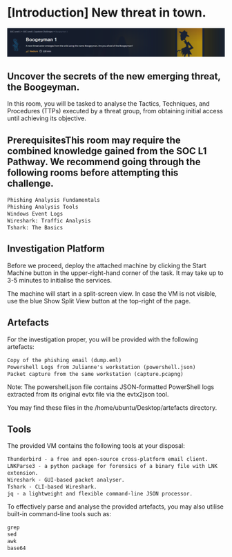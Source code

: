 # [Introduction] New threat in town.

<div>
<img src="https://github.com/Modern-Wizard/-Introduction-New-threat-in-town.-/blob/main/ss1.png" />
</div>

## ﻿Uncover the secrets of the new emerging threat, the Boogeyman.
In this room, you will be tasked to analyse the Tactics, Techniques, and Procedures (TTPs) executed by a threat group, from obtaining initial access until achieving its objective. 

## PrerequisitesThis room may require the combined knowledge gained from the SOC L1 Pathway. We recommend going through the following rooms before attempting this challenge.

    Phishing Analysis Fundamentals
    Phishing Analysis Tools
    Windows Event Logs
    Wireshark: Traffic Analysis
    Tshark: The Basics

## Investigation Platform
Before we proceed, deploy the attached machine by clicking the Start Machine button in the upper-right-hand corner of the task. It may take up to 3-5 minutes to initialise the services.

The machine will start in a split-screen view. In case the VM is not visible, use the blue Show Split View button at the top-right of the page.

## Artefacts
For the investigation proper, you will be provided with the following artefacts:

    Copy of the phishing email (dump.eml)
    Powershell Logs from Julianne's workstation (powershell.json)
    Packet capture from the same workstation (capture.pcapng)

Note: The powershell.json file contains JSON-formatted PowerShell logs extracted from its original evtx file via the evtx2json tool.

You may find these files in the /home/ubuntu/Desktop/artefacts directory.

## Tools
﻿The provided VM contains the following tools at your disposal:

    Thunderbird - a free and open-source cross-platform email client.
    LNKParse3 - a python package for forensics of a binary file with LNK extension.
    Wireshark - GUI-based packet analyser.
    Tshark - CLI-based Wireshark. 
    jq - a lightweight and flexible command-line JSON processor.

To effectively parse and analyse the provided artefacts, you may also utilise built-in command-line tools such as:

    grep
    sed
    awk
    base64

